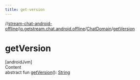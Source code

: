 ```yaml
---
title: get-version
---
```

//[stream-chat-android-offline](../../../index.md)/[io.getstream.chat.android.offline](../index.md)/[ChatDomain](index.md)/[getVersion](getVersion.md)



# getVersion  
[androidJvm]  
Content  
abstract fun [getVersion](getVersion.md)(): [String](https://kotlinlang.org/api/latest/jvm/stdlib/kotlin/-string/index.html)  



